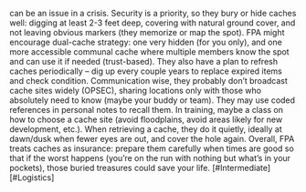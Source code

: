 can be an issue in a crisis. Security is a priority, so they bury or hide caches well: digging at least 2-3 feet deep, covering with natural ground cover, and not leaving obvious markers (they memorize or map the spot). FPA might encourage dual-cache strategy: one very hidden (for you only), and one more accessible communal cache where multiple members know the spot and can use it if needed (trust-based). They also have a plan to refresh caches periodically – dig up every couple years to replace expired items and check condition. Communication wise, they probably don’t broadcast cache sites widely (OPSEC), sharing locations only with those who absolutely need to know (maybe your buddy or team). They may use coded references in personal notes to recall them. In training, maybe a class on how to choose a cache site (avoid floodplains, avoid areas likely for new development, etc.). When retrieving a cache, they do it quietly, ideally at dawn/dusk when fewer eyes are out, and cover the hole again. Overall, FPA treats caches as insurance: prepare them carefully when times are good so that if the worst happens (you’re on the run with nothing but what’s in your pockets), those buried treasures could save your life. [#Intermediate] [#Logistics]